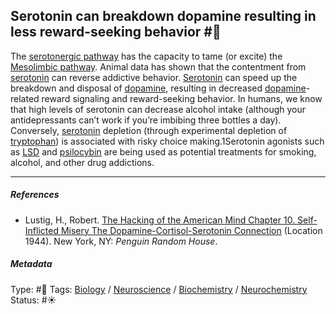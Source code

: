 ## Serotonin can breakdown dopamine resulting in less reward-seeking behavior  #🧠

The [serotonergic pathway](Serotonergic%20pathway.md) has the capacity to tame (or excite) the [Mesolimbic pathway](Mesolimbic%20pathway.md). Animal data has shown that the contentment from [serotonin](Serotonin.md) can reverse addictive behavior. [Serotonin](Serotonin.md) can speed up the breakdown and disposal of [dopamine](Dopamine.md), resulting in decreased [dopamine](Dopamine.md)-related reward signaling and reward-seeking behavior. In humans, we know that high levels of serotonin can decrease alcohol intake (although your antidepressants can’t work if you’re imbibing three bottles a day). Conversely, [serotonin](Serotonin.md) depletion (through experimental depletion of [tryptophan]()) is associated with risky choice making.1Serotonin agonists such as [LSD]() and [psilocybin]() are being used as potential treatments for smoking, alcohol, and other drug addictions.

---

##### References

* Lustig, H., Robert. [The Hacking of the American Mind Chapter 10. Self-Inflicted Misery The Dopamine-Cortisol-Serotonin Connection](The%20Hacking%20of%20the%20American%20Mind%20Chapter%2010.%20Self-Inflicted%20Misery%20The%20Dopamine-Cortisol-Serotonin%20Connection.md) (Location 1944). New York, NY: *Penguin Random House*.

##### Metadata

Type: #🔴 
Tags: [Biology]() / [Neuroscience](Neuroscience.md) / [Biochemistry](Biochemistry.md) / [Neurochemistry](Neurochemistry.md) 
Status: #☀️ 
